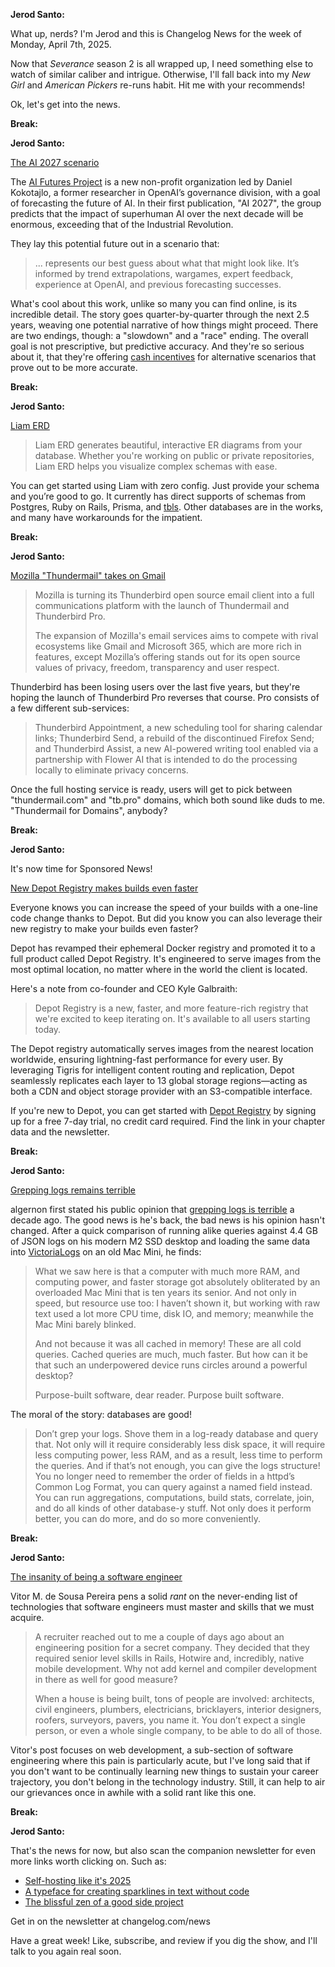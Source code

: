**Jerod Santo:**

What up, nerds? I'm Jerod and this is Changelog News for the week of Monday, April 7th, 2025.

Now that *Severance* season 2 is all wrapped up, I need something else to watch of similar caliber and intrigue. Otherwise, I'll fall back into my *New Girl* and *American Pickers* re-runs habit. Hit me with your recommends!

Ok, let's get into the news.

**Break:**

**Jerod Santo:**

[The AI 2027 scenario](https://ai-2027.com)

The [AI Futures Project](https://ai-futures.org/) is a new non-profit organization led by Daniel Kokotajlo, a former researcher in OpenAI’s governance division, with a goal of forecasting the future of AI. In their first publication, "AI 2027", the group predicts that the impact of superhuman AI over the next decade will be enormous, exceeding that of the Industrial Revolution.

They lay this potential future out in a scenario that:

>  ... represents our best guess about what that might look like. It’s informed by trend extrapolations, wargames, expert feedback, experience at OpenAI, and previous forecasting successes.

What's cool about this work, unlike so many you can find online, is its incredible detail. The story goes quarter-by-quarter through the next 2.5 years, weaving one potential narrative of how things might proceed. There are two endings, though: a "slowdown" and a "race" ending. The overall goal is not prescriptive, but predictive accuracy. And they're so serious about it, that they're offering [cash incentives](https://ai-2027.com/about#bets-and-bounties) for alternative scenarios that prove out to be more accurate.

**Break:**

**Jerod Santo:**

[Liam ERD](https://liambx.com)

> Liam ERD generates beautiful, interactive ER diagrams from your database. Whether you're working on public or private repositories, Liam ERD helps you visualize complex schemas with ease.

You can get started using Liam with zero config. Just provide your schema and you’re good to go. It currently has direct supports of schemas from Postgres, Ruby on Rails, Prisma, and [tbls](https://github.com/k1LoW/tbls). Other databases are in the works, and many have workarounds for the impatient.

**Break:**

**Jerod Santo:**

[Mozilla "Thundermail" takes on Gmail](https://www.techradar.com/pro/mozilla-launching-thundermail-email-service-to-take-on-gmail-microsoft-365)

> Mozilla is turning its Thunderbird open source email client into a full communications platform with the launch of Thundermail and Thunderbird Pro.
>
> The expansion of Mozilla's email services aims to compete with rival ecosystems like Gmail and Microsoft 365, which are more rich in features, except Mozilla’s offering stands out for its open source values of privacy, freedom, transparency and user respect.

Thunderbird has been losing users over the last five years, but they're hoping the launch of Thunderbird Pro reverses that course. Pro consists of a few different sub-services:

> Thunderbird Appointment, a new scheduling tool for sharing calendar links; Thunderbird Send, a rebuild of the discontinued Firefox Send; and Thunderbird Assist, a new AI-powered writing tool enabled via a partnership with Flower AI that is intended to do the processing locally to eliminate privacy concerns.

Once the full hosting service is ready, users will get to pick between "thundermail.com" and "tb.pro" domains, which both sound like duds to me. "Thundermail for Domains", anybody?

**Break:**

**Jerod Santo:**

It's now time for Sponsored News!

[New Depot Registry makes builds even faster](https://depot.dev/blog/introducing-depot-registry?utm_source=changelog&utm_campaign=changelog-news)

Everyone knows you can increase the speed of your builds with a one-line code change thanks to Depot. But did you know you can also leverage their new registry to make your builds even faster?

Depot has revamped their ephemeral Docker registry and promoted it to a full product called Depot Registry. It's engineered to serve images from the most optimal location, no matter where in the world the client is located.

Here's a note from co-founder and CEO Kyle Galbraith:

> Depot Registry is a new, faster, and more feature-rich registry that we're excited to keep iterating on. It's available to all users starting today.

The Depot registry automatically serves images from the nearest location worldwide, ensuring lightning-fast performance for every user. By leveraging Tigris for intelligent content routing and replication, Depot seamlessly replicates each layer to 13 global storage regions—acting as both a CDN and object storage provider with an S3-compatible interface.

If you're new to Depot, you can get started with [Depot Registry](https://depot.dev/blog/introducing-depot-registry?utm_source=changelog&utm_campaign=changelog-news) by signing up for a free 7-day trial, no credit card required. Find the link in your chapter data and the newsletter.


**Break:**

**Jerod Santo:**

[Grepping logs remains terrible](https://chronicles.mad-scientist.club/tales/grepping-logs-remains-terrible/)

algernon first stated his public opinion that [grepping logs is terrible](https://asylum.madhouse-project.org/blog/2015/05/05/grepping-logs-is-terrible/)  a decade ago. The good news is he's back, the bad news is his opinion hasn't changed. After a quick comparison of running alike queries against 4.4 GB of JSON logs on his modern M2 SSD desktop and loading the same data into [VictoriaLogs](https://victoriametrics.com/products/victorialogs/) on an old Mac Mini, he finds:

> What we saw here is that a computer with much more RAM, and computing power, and faster storage got absolutely obliterated by an overloaded Mac Mini that is ten years its senior. And not only in speed, but resource use too: I haven’t shown it, but working with raw text used a lot more CPU time, disk IO, and memory; meanwhile the Mac Mini barely blinked.
>
> And not because it was all cached in memory! These are all cold queries. Cached queries are much, much faster. But how can it be that such an underpowered device runs circles around a powerful desktop?
>
> Purpose-built software, dear reader. Purpose built software.

The moral of the story: databases are good!

> Don’t grep your logs. Shove them in a log-ready database and query that. Not only will it require considerably less disk space, it will require less computing power, less RAM, and as a result, less time to perform the queries. And if that’s not enough, you can give the logs structure! You no longer need to remember the order of fields in a httpd’s Common Log Format, you can query against a named field instead. You can run aggregations, computations, build stats, correlate, join, and do all kinds of other database-y stuff. Not only does it perform better, you can do more, and do so more conveniently.

**Break:**

**Jerod Santo:**

[The insanity of being a software engineer](https://0x1.pt/2025/04/06/the-insanity-of-being-a-software-engineer/)

Vitor M. de Sousa Pereira pens a solid *rant* on the never-ending list of technologies that software engineers must master and skills that we must acquire.

> A recruiter reached out to me a couple of days ago about an engineering position for a secret company. They decided that they required senior level skills in Rails, Hotwire and, incredibly, native mobile development. Why not add kernel and compiler development in there as well for good measure?
>
> When a house is being built, tons of people are involved: architects, civil engineers, plumbers, electricians, bricklayers, interior designers, roofers, surveyors, pavers, you name it. You don’t expect a single person, or even a whole single company, to be able to do all of those.

Vitor's post focuses on web development, a sub-section of software engineering where this pain is particularly acute, but I've long said that if you don't want to be continually learning new things to sustain your career trajectory, you don't belong in the technology industry. Still, it can help to air our grievances once in awhile with a solid rant like this one.

**Break:**

**Jerod Santo:**

That's the news for now, but also scan the companion newsletter for even more links worth clicking on. Such as:

- [Self-hosting like it's 2025](https://kiranet.org/posts/self-hosting-like-its-2025/)
- [A typeface for creating sparklines in text without code](https://github.com/aftertheflood/sparks)
- [The blissful zen of a good side project](https://joshcollinsworth.com/blog/the-blissful-zen-of-a-good-side-project)

Get in on the newsletter at changelog.com/news

Have a great week! Like, subscribe, and review if you dig the show, and I'll talk to you again real soon.

